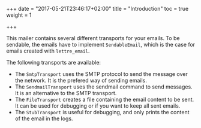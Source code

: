 +++
date = "2017-05-21T23:46:17+02:00"
title = "Introduction"
toc = true
weight = 1

+++

This mailer contains several different transports for your emails. To be sendable, the
emails have to implement `SendableEmail`, which is the case for emails created with `lettre_email`.

The following transports are available:

* The `SmtpTransport` uses the SMTP protocol to send the message over the network. It is
  the prefered way of sending emails.
* The `SendmailTransport` uses the sendmail command to send messages. It is an alternative to
  the SMTP transport.
* The `FileTransport` creates a file containing the email content to be sent. It can be used
  for debugging or if you want to keep all sent emails.
* The `StubTransport` is useful for debugging, and only prints the content of the email in the
  logs.
